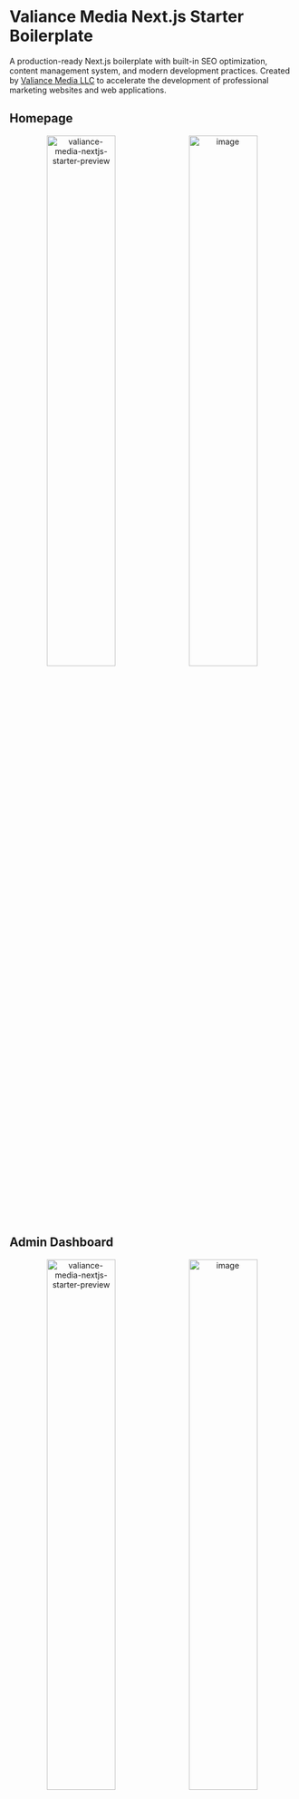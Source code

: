 # Valiance Media Next.js Starter Boilerplate

A production-ready Next.js boilerplate with built-in SEO optimization, content management system, and modern development practices. Created by [Valiance Media LLC](https://valiancemedia.com) to accelerate the development of professional marketing websites and web applications.

## Homepage
<p align="center">
  <img src="https://github.com/user-attachments/assets/18bcfa52-7716-4c04-9eb9-4daf86f94297" alt="valiance-media-nextjs-starter-preview" width="49%" />
  <img src="https://github.com/user-attachments/assets/c8d6405a-36de-4295-a78e-31bcc65d6a05" alt="image" width="49%" />
</p>

## Admin Dashboard
<p align="center">
  <img src="https://github.com/user-attachments/assets/4467133b-a70d-41e6-ae4a-98ab6eadc103" alt="valiance-media-nextjs-starter-preview" width="49%" />
  <img src="https://github.com/user-attachments/assets/03770c68-f2e3-465c-ba45-0420c49b0724" alt="image" width="49%" />
</p>

## Manage Pages
<p align="center">
  <img src="https://github.com/user-attachments/assets/6e0ff488-817b-4f7d-acdd-7de121ffb916" alt="valiance-media-nextjs-starter-preview" width="49%" />
  <img src="https://github.com/user-attachments/assets/98273f47-4bcf-4067-a1d2-a7f917b2f1db" alt="image" width="49%" />
</p>

## SEO Dashboard
<p align="center">
  <img src="https://github.com/user-attachments/assets/cd01fba4-0825-45b0-bb60-37711a31ddb9" alt="valiance-media-nextjs-starter-preview" width="49%" />
  <img src="https://github.com/user-attachments/assets/c26b7647-1788-4a54-861f-bb027d156f8a" alt="image" width="49%" />
</p>

## Application Settings
<p align="center">
  <img src="https://github.com/user-attachments/assets/f61d3e1f-a9dc-4066-aabd-369536c14b37" alt="valiance-media-nextjs-starter-preview" width="49%" />
  <img src="https://github.com/user-attachments/assets/4472540e-c69e-40ee-ab7d-246312598249" alt="image" width="49%" />
</p>

## 🚀 Features

### Advanced SEO Management
- **Visual SEO Dashboard**: Complete SEO health monitoring with actionable insights
- **Multi-Sitemap Architecture**: Automatic generation of separate sitemaps for pages, blog posts, and categories
- **Schema Markup Generator**: Visual interface for 13+ schema types (Article, Product, FAQ, HowTo, Event, etc.)
- **Social Media Previews**: Live preview of content on Twitter, Facebook, and LinkedIn
- **Redirect Management**: Intelligent redirect system with chain and circular redirect prevention
- **Robots.txt Editor**: GUI editor with validation and best practices
- **Meta Tag Automation**: Automatic generation of optimal meta tags for all pages
- **Search Console Integration**: Direct integration with verification codes

### Professional Content Management System
- **Comprehensive Admin Dashboard**: Multi-tab interface with Overview, Content, and System management
- **Visual Blog Editor**: Rich text editor with formatting tools, image management, and SEO fields
- **GitHub CMS Integration**: Production-ready GitHub API for serverless deployments
- **Page Management System**: CRUD operations for static pages with individual SEO settings
- **Category Management**: Full category system with descriptions, slugs, and post counting
- **Draft/Published Workflow**: Complete content workflow with featured content highlighting
- **Content Organization**: Tags, categories, reading time, and author management
- **Bulk Operations**: Manage multiple posts and pages efficiently

### System Configuration & Monitoring
- **Multi-Provider Email Support**: SMTP, SendGrid, Mailgun, Postmark, and Resend
- **Analytics Integration**: Google Analytics, Facebook Pixel, Hotjar, Microsoft Clarity
- **Site Verification**: Google, Bing, Yandex, Pinterest verification management
- **Real-time Health Monitoring**: System status indicators for all components
- **Environment Variable Validation**: Automatic checking of required configurations
- **Performance Metrics**: Publishing rates, content statistics, system health scores

### Developer Experience
- **TypeScript**: Full type safety across the application with proper interfaces
- **Tailwind CSS**: Utility-first CSS framework with custom blue-based theme
- **Theme System**: Built-in dark/light mode with CSS variables
- **Component Library**: 50+ reusable UI components with consistent naming
- **ESLint & Prettier**: Code quality and formatting enforcement
- **Design System**: Comprehensive typography and spacing system
- **Edge-Compatible Auth**: Authentication system optimized for edge runtime with security features
- **API Documentation**: Well-structured RESTful endpoints

### Production Ready
- **Performance Optimized**: 95+ Lighthouse scores, optimized for Core Web Vitals
- **Mobile-First Design**: Responsive layouts with touch-friendly interfaces
- **Security Features**: CSRF protection, XSS prevention, secure authentication with brute-force protection and session management
- **Deployment Ready**: Optimized for Vercel, Netlify, and other platforms
- **Legal Compliance**: Privacy Policy and Terms of Service templates
- **Accessibility**: WCAG 2.1 AA compliant components

## 📦 Quick Start

### Prerequisites
- Node.js 18+ 
- npm or yarn or pnpm
- Git (for GitHub CMS features)

### Installation

1. **Clone the repository:**
```bash
git clone https://github.com/valiance-media/nextjs-starter.git my-project
cd my-project
```

2. **Install dependencies:**
```bash
npm install
# Note: You may see deprecation warnings from ESLint v8 dependencies.
# These are expected as Next.js 15 still uses ESLint v8.
# The warnings don't affect functionality.
```

3. **Set up authentication (Required for Admin Access):**
```bash
# Run the auth setup script
npm run setup-auth

# Or manually create .env.local with:
ADMIN_USERNAME=your-admin-username
ADMIN_PASSWORD_HASH=your-hashed-password
SESSION_SECRET=your-session-secret
```

4. **Configure environment variables:**
```bash
# Create .env.local file
cp .env.example .env.local

# Edit .env.local with your values
NEXT_PUBLIC_SITE_URL=http://localhost:3000
```

5. **Update the SEO configuration:**
- Edit `src/seo/seo.config.ts` with your company information
- Update site URL, social media links, and verification codes

6. **Generate favicon assets:**
- Go to [favicon.io/favicon-converter/](https://favicon.io/favicon-converter/)
- Upload your logo (512x512px or larger recommended)
- Download and extract files to `public/favicon/`

7. **Run the development server:**
```bash
npm run dev
```

Open [http://localhost:3000](http://localhost:3000) to see your site.
Access the admin dashboard at [http://localhost:3000/admin](http://localhost:3000/admin)

## 🎨 Admin Dashboard

### Accessing the Admin Panel
1. Navigate to `/admin/login`
2. Use the credentials you set up in `.env.local`
3. Access the comprehensive dashboard at `/admin`
4. Note: The system includes automatic account lockout after failed login attempts and session timeout for security

### Dashboard Features

#### Overview Tab
- **Quick Actions**: Create new posts/pages, manage categories, access SEO settings
- **Statistics Cards**: Total posts, published, drafts, pages count
- **Recent Posts**: Quick access with inline editing capabilities
- **System Status**: Real-time monitoring of GitHub, Email, Analytics, SEO configuration
- **Categories Overview**: Visual breakdown with post counts
- **Performance Metrics**: Publishing rates and content health scores

#### Content Tab
- **Blog Management**: Create, edit, delete posts with rich text editor
- **Page Management**: Static page CRUD operations with SEO settings
- **Category Management**: Organize content with hierarchical categories
- **Redirect Management**: Create and manage URL redirects with chain prevention

#### System Tab
- **Configuration Center**: Access all system settings from one place
- **Integration Management**: GitHub, Email, Analytics configuration
- **Site Files**: Quick access to sitemap.xml and robots.txt
- **Settings Page**: Comprehensive configuration interface

### Content Editor Features
- **Rich Text Editing**: Headings, formatting, lists, links, images, code blocks
- **SEO Optimization**: Meta title, description, keywords, schema markup
- **Media Management**: Upload and manage images through GitHub integration
- **Draft System**: Save drafts and publish when ready
- **Featured Content**: Highlight important posts
- **Categories & Tags**: Organize content effectively
- **Author Attribution**: Track content creators
- **Reading Time**: Automatic calculation

## 🎯 SEO Management

### SEO Dashboard (`/admin/seo`)
Access the comprehensive SEO management interface with multiple tabs:

#### Configuration Tab
- **Visual Config Editor**: Modify seo.config.ts through GUI
- **Social Media Settings**: Configure Open Graph and Twitter Cards
- **Analytics Setup**: Integrate tracking codes
- **Verification Codes**: Manage search engine verifications

#### Redirects Tab
- **Smart Redirect Management**: Create, edit, delete redirects
- **Chain Prevention**: Automatic detection and prevention of redirect chains
- **Circular Detection**: Prevents A→B→A redirect loops
- **Bulk Updates**: Update multiple redirects when chains are detected

#### Schema Markup Tab
- **Schema Generator**: Visual interface for creating structured data
- **13+ Schema Types**: Article, Product, FAQ, HowTo, Event, Service, etc.
- **Auto-population**: Schemas populate with page data automatically
- **Validation Tools**: Direct links to Google Rich Results Test
- **Export JSON-LD**: Copy generated schemas for external use

#### SEO Health Tab
- **Meta Tag Analysis**: Check all pages for proper meta tags
- **Sitemap Status**: Monitor sitemap generation and content
- **Schema Coverage**: Track which pages have structured data
- **Performance Metrics**: SEO-related performance indicators

### Schema Markup System

The boilerplate includes advanced schema markup support:

**Supported Schema Types:**
- Organization / LocalBusiness / Person
- Article / BlogPosting / NewsArticle  
- Product / Service / Review
- FAQ / HowTo / Recipe
- Event / Course / JobPosting
- Video / SoftwareApplication
- Website / BreadcrumbList

**Features:**
- Visual schema editor in blog/page editors
- Automatic schema generation based on content
- Multiple schemas per page support
- Schema validation and testing tools

## 🔧 Configuration

### Environment Variables

```env
# Required
NEXT_PUBLIC_SITE_URL=https://yoursite.com

# Admin Authentication (Required for Admin Access)
ADMIN_USERNAME=admin
ADMIN_PASSWORD_HASH=hashed-password-here
SESSION_SECRET=your-session-secret

# GitHub CMS (For Production Content Management)
GITHUB_TOKEN=ghp_xxxxxxxxxxxxxxxxxxxx
GITHUB_OWNER=your-username
GITHUB_REPO=your-repo-name
GITHUB_BRANCH=main

# Email Configuration (Choose One Provider)
# SMTP
SMTP_HOST=smtp.gmail.com
SMTP_PORT=587
SMTP_USER=your-email@gmail.com
SMTP_PASS=your-app-password

# OR SendGrid
SENDGRID_API_KEY=SG.xxxxxxxxxxxxx

# OR Mailgun
MAILGUN_API_KEY=key-xxxxxxxxxxxxx
MAILGUN_DOMAIN=mg.yourdomain.com

# OR Postmark
POSTMARK_API_KEY=xxxxxxxxxxxxx

# OR Resend
RESEND_API_KEY=re_xxxxxxxxxxxxx

# Analytics (Optional)
NEXT_PUBLIC_GA_MEASUREMENT_ID=G-XXXXXXXXXX
NEXT_PUBLIC_FB_PIXEL_ID=XXXXXXXXXX
NEXT_PUBLIC_HOTJAR_ID=XXXXXXXXXX
NEXT_PUBLIC_CLARITY_ID=XXXXXXXXXX

# Site Verification (Optional)
NEXT_PUBLIC_GOOGLE_SITE_VERIFICATION=XXXXXXXXXX
NEXT_PUBLIC_BING_SITE_VERIFICATION=XXXXXXXXXX
NEXT_PUBLIC_YANDEX_SITE_VERIFICATION=XXXXXXXXXX
NEXT_PUBLIC_PINTEREST_SITE_VERIFICATION=XXXXXXXXXX

# Development Options
DISABLE_ADMIN_AUTH=true  # Disable auth in development
```

### SEO Configuration
All SEO settings are centralized in `src/seo/seo.config.ts`:

```typescript
export const seoConfig = {
  siteName: 'Your Company',
  siteUrl: 'https://yoursite.com',
  defaultTitle: 'Your Default Title',
  defaultDescription: 'Your default description',
  defaultKeywords: ['keyword1', 'keyword2'],
  
  // Social Media
  social: {
    twitter: '@yourhandle',
    facebook: 'yourpage',
    instagram: 'yourprofile',
    linkedin: 'company/yourcompany'
  },
  
  // Organization Schema
  organization: {
    name: 'Your Company',
    logo: '/logos/logo.png',
    contactEmail: 'contact@yoursite.com'
  }
};
```

### Theme Customization
- Edit `src/styles/themes.ts` for color schemes
- Modify `tailwind.config.js` for design tokens
- Update CSS variables in `src/styles/globals.css`
- Customize typography system for brand consistency

## 📁 Project Structure

```
├── public/
│   ├── favicon/          # Favicon assets
│   ├── images/           # Static images
│   ├── logos/            # Company logos
│   └── blog-content/     # Blog post content (JSON files)
│       └── images/       # Blog post images
├── src/
│   ├── app/              # Next.js app router pages
│   │   ├── admin/        # Admin CMS pages
│   │   │   ├── page.tsx  # Enhanced admin dashboard
│   │   │   ├── blog/     # Blog management
│   │   │   ├── pages/    # Page management
│   │   │   ├── seo/      # SEO dashboard
│   │   │   ├── settings/ # System settings
│   │   │   └── categories/ # Category management
│   │   ├── api/          # API routes
│   │   │   └── admin/    # Admin API endpoints
│   │   ├── blog/         # Public blog pages
│   │   └── (pages)/      # Static pages
│   ├── components/       # Reusable components
│   │   ├── admin/        # Admin-specific components
│   │   │   ├── seo/      # SEO management components
│   │   │   └── blog/     # Blog editor components
│   │   └── ui/           # UI components
│   ├── seo/              # SEO utilities
│   ├── lib/              # Utility functions
│   │   ├── auth.ts       # Authentication
│   │   ├── github-cms.ts # GitHub integration
│   │   └── redirects.ts  # Redirect management
│   └── middleware.ts     # Auth middleware
```

## 🚢 Deployment

### Vercel (Recommended)
1. Push your code to GitHub
2. Import your repository on [Vercel](https://vercel.com)
3. Add all environment variables in Vercel dashboard
4. Deploy

### Production Content Management

For production environments, the GitHub CMS integration allows you to:
- Create and edit content without database
- Automatic deployments on content changes
- Version control for all content
- Works perfectly with Vercel/Netlify

### Setting up GitHub CMS:
1. Create a GitHub Personal Access Token
2. Add token and repository details to environment variables
3. Content changes will trigger automatic deployments

## 📊 API Endpoints

### Public Endpoints
- `GET /api/blog` - List all published blog posts
- `GET /api/blog/[slug]` - Get single blog post
- `GET /sitemap.xml` - Dynamic sitemap
- `GET /robots.txt` - Robots file

### Admin Endpoints (Protected)
- `POST /api/admin/auth/login` - Admin login
- `POST /api/admin/auth/logout` - Admin logout
- `GET /api/admin/dashboard` - Dashboard statistics
- `POST /api/admin/blog-post` - Create blog post
- `PUT /api/admin/blog-post` - Update blog post
- `DELETE /api/admin/blog-post` - Delete blog post
- `GET /api/admin/pages` - List pages
- `POST /api/admin/pages` - Create page
- `GET /api/admin/seo` - SEO configuration
- `PUT /api/admin/seo` - Update SEO settings
- `GET /api/admin/settings/env-status` - Check environment variables
- `POST /api/admin/redirects` - Manage redirects

## ⚡ Performance

This boilerplate is optimized for:
- **Lighthouse Score**: 95+ across all metrics
- **Core Web Vitals**: Optimized for LCP, FID, and CLS
- **SEO Score**: 100/100 on most SEO analyzers
- **Accessibility**: WCAG 2.1 AA compliant
- **Page Speed**: Sub-second load times with proper caching

## 🛠️ Built With

- [Next.js 15](https://nextjs.org/) - React framework with App Router
- [TypeScript](https://www.typescriptlang.org/) - Type safety
- [Tailwind CSS](https://tailwindcss.com/) - Utility-first CSS
- [React 19](https://react.dev/) - UI library

## 📄 License

This project is licensed under the MIT License - see the [LICENSE](LICENSE) file for details.

## 🤝 Contributing

Contributions are welcome! Please feel free to submit a Pull Request.

## 💼 About Valiance Media

[Valiance Media LLC](https://valiancemedia.com) creates innovative in-house software solutions and e-commerce brands. We build digital products that drive growth and deliver exceptional user experiences.

### Contact
- Website: [valiancemedia.com](https://valiancemedia.com)
- Email: contact@valiancemedia.com

---

**Made with ❤️ by Valiance Media LLC**

*Building digital excellence, one project at a time.*
